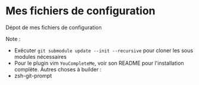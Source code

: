 Mes fichiers de configuration
===========

Dépot de mes fichiers de configuration

Note :
- Exécuter `git submodule update --init --recursive` pour cloner les sous modules nécessaires
- Pour le plugin vim `YouCompleteMe`, voir son README pour l'installation complète.
Autres choses à builder :
- zsh-git-prompt
